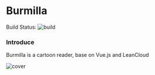 # Burmilla

Build Status: ![build](https://travis-ci.org/meowuu/Burmilla.svg?branch=master)

### Introduce
Burmilla is a cartoon reader, base on Vue.js and LeanCloud

![cover](https://odujw1uur.qnssl.com/屏幕快照%202018-02-07%20下午5.35.05.png)

